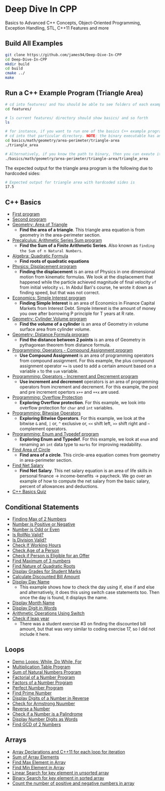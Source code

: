 # Deep Dive In CPP

Basics to Advanced C++ Concepts, Object-Oriented Programming, Exception Handling, STL, C++11 Features and more

## Build All Examples

~~~bash
git clone https://github.com/james94/Deep-Dive-In-CPP
cd Deep-Dive-In-CPP
mkdir build
cd build
cmake ../
make
~~~


## Run a C++ Example Program (Triangle Area)

~~~bash
# cd into features/ and You should be able to see folders of each example program
cd features/

# ls current features/ directory should show basics/ and so forth
ls

# for instance, if you want to run one of the basics C++ example programs, you can
# cd into that particular directory. NOTE: the binary executable has an "_" in it
cd basics/math/geometry/area-perimeter/triangle-area
./triangle_area

# Alternatively, if you know the path to binary, then you can exeute it from features/
./basics/math/geometry/area-perimeter/triangle-area/triangle_area
~~~

The expected output for the triangle area program is the following due to hardcoded sides:

~~~bash
# Expected output for triangle area with hardcoded sides is
17.5
~~~

## C++ Basics

- [First program](./features/basics/first/main.cpp)
- [Second program](./features/basics/second/main.cpp)
- [Geometry: Area of Triangle](./features/basics/math/geometry/area-perimeter/triangle-area/main.cpp)
    - **Find the area of a triangle**. This triangle area equation is from geometry in the area-perimeter section.
- [Precalculus: Arithmetic Series Sum program](./features/basics/math/precalculus/series/arithmetic-series-sum/main.cpp)
    - **Find the Sum of a Finite Arithmetic Series**. Also known as `finding the Sum of n Natural Numbers`.
- [Algebra: Quadratic Formula](./features/basics/math/algebra/quadratic-eqs-fun/quadratic-formula/main.cpp)
    - **Find roots of quadratic equations**
- [Physics: Displacement program](./features/basics/physics/one-dimensional-motion/kinematic-formulas/displacement/main.cpp)
    - **Finding the displacement** is an area of Physics in one dimensional motion from kinematic formulas. We look at the displacement that happened while the particle achieved magnitude of final velocity `vf` from initial velocity `vi`. In Abdul Bari's course, he wrote it down as finding speed, but that was not correct.
- [Economics: Simple Interest program](./features/finance-capital-markets/interest-debt/simple-interest/main.cpp)
    - **Finding Simple Interest** is an area of Economics in Finance Capital Markets from Interest Debt. Simple Interest is the amount of money you owe after borrowing P principle for T years at R rate.
- [Geometry: Cylinder Volume program](./features/basics/math/geometry/volume-surface-area/cylinder-volume/main.cpp)
    - **Find the volume of a cylinder** is an area of Geometry in volume surface area from cylinder volume.
- [Geometry: Distance Formula program](./features/basics/math/geometry/pythagorean-theorem/distance-formula/main.cpp)
    - **Find the distance between 2 points** is an area of Geometry in pythagorean theorem from distance formula.
- [Programming: Operators - Compound Assignment program](./features/basics/operators/compound-assignment/main.cpp)
    - **Use Compound Assignment** is an area of programming operators from compound assignment. For this example, the plus compound assignment operator `+=` is used to add a certain amount based on a variable `x` to the `sum` variable.
- [Programming: Operators - Increment and Decrement program](./features/basics/operators/inc-dec/main.cpp)
    - **Use increment and decrement** operators is an area of programming operators from increment and decrement. For this example, the post and pre increment opertors `x++` and `++x` are used.
- [Programming: Overflow Protection](./features/basics/overflow/main.cpp)
    - **Exploring Overflow protection**. For this example, we look into overflow protection for `char` and `int` variables.
- [Programming: Bitwsise Operators](./features/basics/bitwise-operators/main.cpp)
    - **Exploring Bitwise Operators**. For this example, we look at the bitwise `&` and, `|` or, `^` exclusive or, `<<` shift left, `>>` shift right and `~` complement operators.
- [Programming: Enum and Typedef program](./features/basics/enum-typedef/main.cpp)
    - **Exploring Enum and Typedef**. For this example, we look at `enum` and renaming an `int` data type to `marks` for improving readability.
- [Find Area of Circle](./features/basics/math/geometry/area-perimeter/circle-area/main.cpp)
    - **Find area of a circle**. This circle-area equation comes from geometry in area-perimeter section.
- [Find Net Salary](./features/basics/life-skills/personal-finance/income-benefits/paycheck/net-salary/main.cpp)
    - **Find Net Salary**. This net salary equation is an area of life skills in personal finance -> income-benefits -> paycheck. We go over an example of how to compute the net salary from the basic salary, percent of allowances and deductions.
- [C++ Basics Quiz](./features/basics/Quiz.md)

## Conditional Statements

- [Finding Max of 2 Numbers](./features/conditional-statements/max/main.cpp)
- [Number is Positive or Negative](./features/conditional-statements/sign/main.cpp)
- [Number is Odd or Even](./features/conditional-statements/odd-even/main.cpp)
- [Is RollNo Valid?](./features/conditional-statements/rollno-valid/main.cpp)
- [Is Division Valid?](./features/conditional-statements/division-valid/main.cpp)
- [Check If Working Hours](./features/conditional-statements/check-is-working/main.cpp)
- [Check Age of a Person](./features/conditional-statements/check-age/main.cpp)
- [Check if Person is Eligible for an Offer](./features/conditional-statements/eligible/main.cpp)
- [Find Maximum of 3 numbers](./features/conditional-statements/find-max-of-3-num/main.cpp)
- [Find Nature of Quadratic Roots](./features/conditional-statements/nature-quadratic-roots/main.cpp)
- [Display Grades for Student Marks](./features/conditional-statements/display-grade-marks/main.cpp)
- [Calculate Discounted Bill Amount](./features/conditional-statements/discount-bill/main.cpp)
- [Display Day Name](./features/conditional-statements/display-day-name/main.cpp)
    - This example shows how to check the day using if, else if and else and alternatively, it does this using switch case statements too. Then once the day is found, it displays the name.
- [Display Month Name](./features/conditional-statements/display-month-name/main.cpp)
- [Display Digit in Words](./features/conditional-statements/display/main.cpp)
- [Arithmetic Operations Using Switch](./features/conditional-statements/arithmetic-operations-menu/main.cpp)
- [Check if leap year](./features/conditional-statements/check-if-leap-year/main.cpp)
    - There was a student exercise #3 on finding the discounted bill amount, but that was very similar to coding exercise 17, so I did not include it here.

## Loops

- [Demo Loops: While, Do While, For](./features/loops/demo-loops/main.cpp)
- [Multiplication Table Program](./features/loops/multiplication-table/main.cpp)
- [Sum of Natural Numbers Program](./features/loops/sum-natural-numbers/main.cpp)
- [Factorial of a Number Program](./features/loops/factorial-of-number/main.cpp)
- [Factors of a Number Program](./features/loops/factors-of-number/main.cpp)
- [Perfect Number Program](./features/loops/perfect-number/main.cpp)
- [Find Prime Number](./features/loops/find-prime-number/main.cpp)
- [Display Digits of a Number in Reverse](./features/loops/display-digits-of-number-in-reverse/main.cpp)
- [Check for Armstrong Nuumber](./features/loops/armstrong-number/main.cpp)
- [Reverse a Number](./features/loops/reverse-a-number/main.cpp)
- [Check if a Number is a Palindrome](./features/loops/palindrome-number/main.cpp)
- [Display Number Digits as Words](./features/loops/display-number-digits-as-words/main.cpp)
- [Find GCD of 2 Numbers](./features/loops/find-gcd-of-2-numbers/main.cpp)

## Arrays

- [Array Declarations and C++11 for each loop for iteration](./features/arrays/array-declarations/main.cpp)
- [Sum of Array Elements](./features/arrays/sum-of-array-elements/main.cpp)
- [Find Max Element in Array](./features/arrays/find-max-element-in-array/main.cpp)
- [Find Min Element in Array](./features/arrays/find-min-element-in-array/main.cpp)
- [Linear Search for key element in unsorted array](./features/arrays/linear-search/main.cpp)
- [Binary Search for key element in sorted array](./features/arrays/binary-search/main.cpp)
- [Count the number of positive and negative numbers in array](./features/arrays/count-pos-neg-numbers-in-array/main.cpp)
